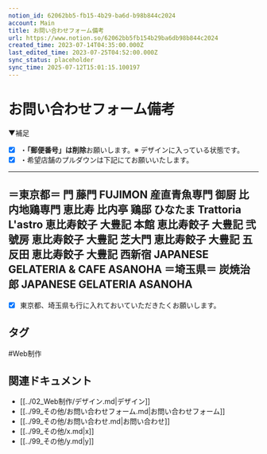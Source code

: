 ```yaml
---
notion_id: 62062bb5-fb15-4b29-ba6d-b98b844c2024
account: Main
title: お問い合わせフォーム備考
url: https://www.notion.so/62062bb5fb154b29ba6db98b844c2024
created_time: 2023-07-14T04:35:00.000Z
last_edited_time: 2023-07-25T04:52:00.000Z
sync_status: placeholder
sync_time: 2025-07-12T15:01:15.100197
---
```

# お問い合わせフォーム備考

▼補足
- [x] ・**「郵便番号」は削除**お願いします。※ デザインに入っている状態です。
- [x] ・希望店舗のプルダウンは下記にてお願いいたします。
----
＝東京都＝
門
藤門 FUJIMON
産直青魚専門 御厨
比内地鶏専門 恵比寿 比内亭
鶏邸 ひなたま
Trattoria L'astro
恵比寿餃子 大豊記 本館
恵比寿餃子 大豊記 弐號房
恵比寿餃子 大豊記 芝大門
恵比寿餃子 大豊記 五反田
恵比寿餃子 大豊記 西新宿
JAPANESE GELATERIA & CAFE ASANOHA
＝埼玉県＝
炭焼治郎
JAPANESE GELATERIA ASANOHA
-----
- [x] 東京都、埼玉県も行に入れておいていただきたくお願いします。


## タグ

#Web制作 

## 関連ドキュメント

- [[../02_Web制作/デザイン.md|デザイン]]
- [[../99_その他/お問い合わせフォーム.md|お問い合わせフォーム]]
- [[../99_その他/お問い合わせ.md|お問い合わせ]]
- [[../99_その他/x.md|x]]
- [[../99_その他/y.md|y]]
